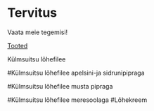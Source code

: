 # Tervitus

Vaata meie tegemisi!


[Tooted](Tooted)

Külmsuitsu lõhefilee
[](https://user-images.githubusercontent.com/81916500/114322488-45168400-9b29-11eb-8bc4-720a50d26d11.jpg)

#Külmsuitsu lõhefilee apelsini-ja sidrunipipraga
[](https://user-images.githubusercontent.com/81916500/114322822-e4884680-9b2a-11eb-8a89-15edefed370f.jpg)

#Külmsuitsu lõhefilee musta pipraga
[](https://user-images.githubusercontent.com/81916500/114322767-ab4fd680-9b2a-11eb-9035-6095ebb1b24f.jpg)

#Külmsuitsu lõhefilee meresoolaga
[](https://user-images.githubusercontent.com/81916500/114322873-2b763c00-9b2b-11eb-8d88-8dd3db2c5d64.jpg)
#Lõhekreem
[](https://user-images.githubusercontent.com/81916500/114322800-cde1ef80-9b2a-11eb-97b0-988943a2a60e.jpg)

[](https://user-images.githubusercontent.com/81916500/114322021-b274e580-9b26-11eb-81d3-9a2424d91a0d.jpg)

